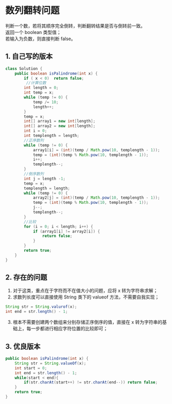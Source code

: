 # 数列翻转问题
判断一个数，若将其顺序完全倒转，判断翻转结果是否与倒转前一致。<br>
返回一个 boolean 类型值；<br>
 若输入为负数，则直接判断 false。<br>
## 1. 自己写的版本
```java
class Solution {
    public boolean isPalindrome(int x) {
        if ( x < 0)  return false;
         //计算位数
        int length = 0;
        int temp = x;
        while (temp != 0) {
            temp /= 10;
            length++;
        }
        temp = x;
        int[] array1 = new int[length];
        int[] array2 = new int[length];
        int i = 0;
        int templength = length;
        //正序数列
        while (temp != 0) {
            array1[i] = (int)(temp / Math.pow(10, templength - 1));
            temp = (int)(temp % Math.pow(10, templength - 1));
            i++;
            templength--;
        }
        //倒序数列
        int j = length -1;
        temp = x;
        templength = length;
        while (temp != 0) {
            array2[j] = (int)(temp / Math.pow(10, templength - 1));
            temp = (int)(temp % Math.pow(10, templength - 1));
            j--;
            templength--;
        }
        //比较
        for (i = 0; i < length; i++) {
            if (array1[i] != array2[i]) {
                return false;
            }
        }
        return true;
    }
}
```
## 2. 存在的问题
1. 对于这类，重点在于字符而不在值大小的问题，应将 x 转为字符串求解；
2. 求数列长度可以直接使用 String 类下的 valueof 方法，不需要自我实现；
```java
String str = String.valurof(x);
int end = str.length() - 1;
```
3. 根本不需要创建两个数组来分别存储正序倒序的值，直接在 x 转为字符串的基础上，每一步都进行相应字符位置的比较即可；

## 3. 优良版本
```java
public boolean isPalindrome(int x) {
    String str = String.valueOf(x);
    int start = 0;
    int end = str.length() - 1;
    while(start < end){
        if(str.charAt(start++) != str.charAt(end--)) return false;
    }
    return true;
}
```
